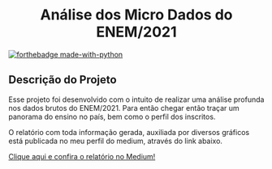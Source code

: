 <h1 align="center"> Análise dos Micro Dados do ENEM/2021</h1>

[![forthebadge made-with-python](http://ForTheBadge.com/images/badges/made-with-python.svg)](https://www.python.org/)


<h2>Descrição do Projeto</h2>
<p>Esse projeto foi desenvolvido com o intuito de realizar uma análise profunda nos dados brutos do ENEM/2021. Para então chegar então traçar um panorama do ensino no país, bem como o perfil dos inscritos.</p>
<p>O relatório com toda informação gerada, auxiliada por diversos gráficos está publicada no meu perfil do medium, através do link abaixo.</p>

[Clique aqui e confira o relatório no Medium!](`https://img.shields.io/badge/left-right-f39f37`)

